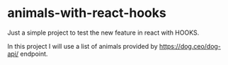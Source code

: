 # animals-with-react-hooks
Just a simple project to test the new feature in react with HOOKS.

In this project I will use a list of animals provided by https://dog.ceo/dog-api/ endpoint.